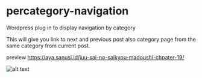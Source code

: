 # percategory-navigation
Wordpress plug in to display navigation by category

This will give you link to next and previous post also category page from the same category from current post.

preview https://aya.sanusi.id/juu-sai-no-saikyou-madoushi-chpater-19/

![alt text](https://github.com/yuriko-aya/percategory-navigation/raw/master/ss.png "Navigation screenshot (top)")